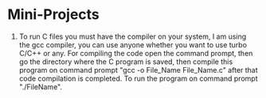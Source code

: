 # Mini-Projects

1. To run C files you must have the compiler on your system,
I am using the gcc compiler, you can use anyone whether you want to use turbo C/C++ or any.
For compiling the code open the command prompt,
then go the directory where the C program is saved,
then compile this program on command prompt "gcc -o File_Name File_Name.c"
after that code compilation is completed.
To run the program on command prompt "./FileName".
